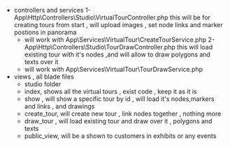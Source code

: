 - controllers and services
    1- App\Http\Controllers\Studio\VirtualTourController.php
    this will be for creating tours from start , will upload images , set node links and marker postions in panorama
    * will work with App\Services\VirtualTour\CreateTourService.php
    2- App\Http\Controllers\Studio\TourDrawController.php
    this will load existing tour with it's nodes ,and will allow to draw polygons and texts over it 
    * will work with App\Services\VirtualTour\TourDrawService.php
- views , all blade files
    - studio folder 
     - index, shows all the virtual tours , exist code , keep it as it is 
     - show , will show a specific tour by id , will load it's nodes,markers and links , and drawings
     - create_tour, will create new tour , link nodes together , nothing more 
     - draw_tour , will load existing tour and draw over it , polygons and texts
     - public_view, will be a shown to customers in exhibits or any events